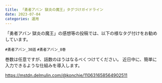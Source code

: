 ```yaml
---
title: 「勇者アバン 獄炎の魔王」タグづけガイドライン
date: 2023-07-04
categories: 運用
---
```


「勇者アバン 獄炎の魔王」の感想等の投稿では、以下の様なタグ付けをお勧めしています。

`#勇者アバン_30話`
`#勇者アバン_8巻`

巻数は任意ですが、話数のほうはなるべくつけてください。
近日中に、簡単に入力できるような仕組みを導入します。

https://mstdn.delmulin.com/@konchie/110631658564902511
